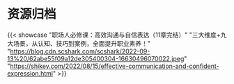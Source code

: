 # 资源归档


{{< showcase "职场人必修课：高效沟通与自信表达（11章完结）" "三大维度+九大场景，从认知、技巧到案例，全面提升职业素养！" "https://blog.cdn.scshark.com/scshark/2022-09-13%20/62abe55f09a12de305400304-16630496070022.jpeg"  "https://shikey.com/2022/08/15/effective-communication-and-confident-expression.html" >}}




